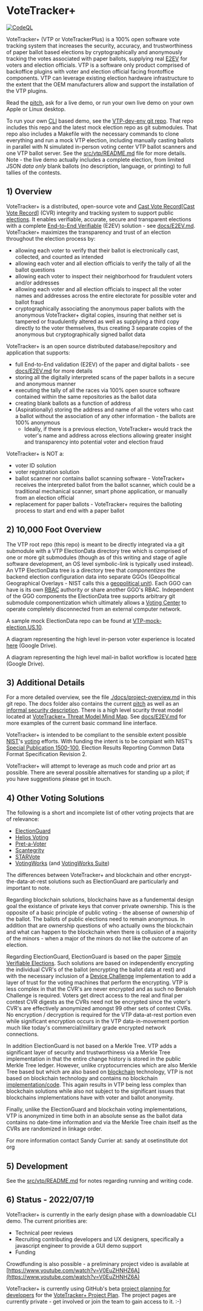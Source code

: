 # VoteTracker+

[![CodeQL](https://github.com/TrustTheVote-Project/VoteTrackerPlus/actions/workflows/codeql-analysis.yml/badge.svg)](https://github.com/TrustTheVote-Project/VoteTrackerPlus/actions/workflows/codeql-analysis.yml)

VoteTracker+ (VTP or VoteTrackerPlus) is a 100% open software vote tracking system that increases the security, accuracy, and trustworthiness of paper ballot based elections by cryptographically and anonymously tracking the votes associated with paper ballots, supplying real [E2EV][E2EV.md] for voters and election officials.  VTP is a software only product comprised of backoffice plugins with voter and election official facing frontoffice components.  VTP can leverage existing election hardware infrastructure to the extent that the OEM manufacturers allow and support the installation of the VTP plugins.

Read the [pitch](docs/pitch.md), ask for a live demo, or run your own live demo on your own Apple or Linux desktop.

To run your own [CLI](https://en.wikipedia.org/wiki/Command-line_interface) based demo, see the [VTP-dev-env git repo](https://github.com/TrustTheVote-Project/VTP-dev-env).  That repo includes this repo and the latest mock election repo as git submodules.  That repo also includes a Makefile with the necessary commands to clone everything and run a mock VTP election, including manually casting ballots in parallel with N simulated in-person voting center VTP ballot scanners and one VTP ballot server.  See the [src/vtp/README.md](src/vtp/README.md) file for more details.  Note - the live demo actually includes a complete election, from limited JSON _data only_ blank ballots (no description, language, or printing) to full tallies of the contests.

## 1) Overview

VoteTracker+ is a distributed, open-source vote and [Cast Vote Record][[Cast Vote Record]] (CVR) integrity and tracking system to support public [elections](https://en.wikipedia.org/wiki/Election).  It enables verifiable, accurate, secure and transparent elections with a complete [End-to-End Verifiable](https://en.wikipedia.org/wiki/End-to-end_auditable_voting_systems) (E2EV) solution - see [docs/E2EV.md][E2EV.md].  VoteTracker+ maximizes the transparency and trust of an election throughout the election process by:

* allowing each voter to verify that their ballot is electronically cast, collected, and counted as intended
* allowing each voter and all election officials to verify the tally of all the ballot questions
* allowing each voter to inspect their neighborhood for fraudulent voters and/or addresses
* allowing each voter and all election officials to inspect all the voter names and addresses across the entire electorate for possible voter and ballot fraud
* cryptographically associating the anonymous paper ballots with the anonymous VoteTracker+ digital copies, insuring that neither set is tampered or fraudulently altered as well as supplying a third copy directly to the voter themselves, thus creating 3 separate copies of the anonymous but cryptographically signed ballot data

VoteTracker+ is an open source distributed database/repository and application that supports:

* full End-to-End validation (E2EV) of the paper and digital ballots - see [docs/E2EV.md][E2EV.md] for more details
* storing all the digitally interpreted scans of the paper ballots in a secure and anonymous manner
* executing the tally of all the races via 100% open source software contained within the same repositories as the ballot data
* creating blank ballots as a function of address
* (Aspirationally) storing the address and name of all the voters who cast a ballot without the association of any other information - the ballots are 100% anonymous
    * Ideally, if there is a previous election, VoteTracker+ would track the voter's name and address across elections allowing greater insight and transparency into potential voter and election fraud


VoteTracker+ is NOT a:

* voter ID solution
* voter registration solution
* ballot scanner nor contains ballot scanning software - VoteTracker+ receives the interpreted ballot from the ballot scanner, which could be a traditional mechanical scanner, smart phone application, or manually from an election official
* replacement for paper ballots - VoteTracker+ requires the balloting process to start and end with a paper ballot

## 2) 10,000 Foot Overview

The VTP root repo (this repo) is meant to be directly integrated via a git submodule with a VTP ElectionData directory tree which is comprised of one or more git submodules (though as of this writing and stage of agile software development, an OS level symbolic-link is typically used instead).  An VTP ElectionData tree is a directory tree that _componentizes_ the backend election configuration data into separate GGOs (Geopolitical Geographical Overlays - NIST calls this a [geopolitical unit](https://pages.nist.gov/ElectionGlossary/#geopolitical-unit)).  Each GGO can have is its own [RBAC](https://en.wikipedia.org/wiki/Role-based_access_control) authority or share another GGO's RBAC.  Independent of the GGO components the ElectionData tree supports arbitrary git submodule componentization which ultimately allows a [Voting Center](https://pages.nist.gov/ElectionGlossary/#vote-center) to operate completely disconnected from an external computer network.

A sample mock ElectionData repo can be found at [VTP-mock-election.US.10](https://github.com/TrustTheVote-Project/VTP-mock-election.US.10).

A diagram representing the high level in-person voter experience is located [here](https://drive.google.com/file/d/1-vKSE89R6DGvIs2JduyOt1AojmEXongL/view?usp=sharing) (Google Drive).

A diagram representing the high level mail-in ballot workflow is located [here](https://drive.google.com/file/d/107M8GcjGfCZ7Vu1j__OT7xYtE-D-xiia/view?usp=sharing) (Google Drive).

## 3) Additional Details

For a more detailed overview, see the file [./docs/project-overview.md](./docs/project-overview.md) in this git repo.  The docs folder also contains the current [pitch](./docs/pitch.md) as well as an [informal security description](./docs/informal-security-description.md).  There is a high level scurity threat model located at [VoteTracker+ Threat Model Mind Map](https://mm.tt/1939443508?t=DuNY3bTVbg).  See [docs/E2EV.md](docs/E2EV.md) for more examples of the current basic command line interface.

VoteTracker+ is intended to be compliant to the sensible extent possible [NIST](https://en.wikipedia.org/wiki/National_Institute_of_Standards_and_Technology)'s [voting](https://www.nist.gov/itl/voting) efforts.  With funding the intent is to be compiant with NIST's [Special Publication 1500-100](https://pages.nist.gov/ElectionResultsReporting/), Election Results Reporting Common Data Format Specification Revision 2.

VoteTracker+ will attempt to leverage as much code and prior art as possible. There are several possible alternatives for standing up a pilot; if you have suggestions please get in touch.

## <a name="ElectionGuardb"></a>4) Other Voting Solutions

The following is a short and incomplete list of other voting projects that are of relevance:

* [ElectionGuard](https://freeandfair.us/electionguard/) 
* [Helios Voting](https://heliosvoting.org/) 
* [Pret-a-Voter](https://en.wikipedia.org/wiki/Pr%C3%AAt_%C3%A0_Voter) 
* [Scantegrity](https://en.wikipedia.org/wiki/Scantegrity) 
* [STARVote](https://www.usenix.org/conference/evtwote13/workshop-program/presentation/bell) 
* [VotingWorks](https://www.voting.works/) (and [VotingWorks Suite](https://docs.voting.works/vxsuite/))

The differences between VoteTracker+ and blockchain and other encrypt-the-data-at-rest solutions such as ElectionGuard are particularly and important to note.

Regarding blockchain solutions, blockchains have as a fundemental design goal the existance of private keys that conver private ownership.  This is the opposite of a basic principle of public voting - the absense of ownership of the ballot.  The ballots of public elections need to remain anonymous.  In addition that are ownership questions of who actually owns the blockchain and what can happen to the blockchain when there is collusion of a majority of the minors - when a major of the minors do not like the outcome of an election.

Regarding ElectionGuard, ElectionGuard is based on the paper [Simple Verifiable Elections](https://www.usenix.net/legacy/events/evt06/tech/full_papers/benaloh/benaloh.pdf).  Such solutions are based on independently encrypting the individual CVR's of the ballot (encrypting the ballot data at rest) and with the necessary inclusion of a [Device Challenge](https://github.com/phayes/benaloh-challenge) implementation to add a layer of trust for the voting machines that perform the encrypting.  VTP is less complex in that the CVR's are never encrypted and as such no Benaloh Challenge is required.  Voters get direct access to the real and final per contest CVR digests as the CVRs need not be encrypted since the voter's CVR's are effectively anonymized amongst 99 other sets of contest CVRs.  No encryption / decryption is required for the VTP data-at-rest portion even while significant encryption occurs in the VTP data-in-movement portion much like today's commercial/military grade encrypted network connections.

In addition ElectionGuard is not based on a Merkle Tree.  VTP adds a significant layer of security and trustworthiness via a Merkle Tree implementation in that the entire change history is stored in the public Merkle Tree ledger.  However, unlike cryptocurrencies which are also Merkle Tree based but which are also based on [blockchain](https://en.wikipedia.org/wiki/Blockchain) technology, VTP is not based on blockchain technology and contains no blockchain [implementation/code](https://github.com/dragonchain/dragonchain).  This again results in VTP being less complex than blockchain solutions while also not subject to the significant issues that blockchains implementations have with voter and ballot anonymity.

Finally, unlike the ElectionGuard and blockchain voting implementations, VTP is anonymized in time both in an absolute sense as the ballot data contains no date-time information and via the Merkle Tree chain itself as the CVRs are randomized in linkage order.

For more information contact Sandy Currier at: sandy at osetinstitute dot org

## 5) Development

See the [src/vtp/README.md](src/vtp/README.md) for notes regarding running and writing code.

## 6) Status - 2022/07/19

VoteTracker+ is currently in the early design phase with a downloadable CLI demo. The current priorities are:
* Technical peer reviews
* Recruiting contributing developers and UX designers, specifically a javascript engineer to provide a GUI demo support
* Funding

Crowdfunding is also possible - a preliminary project video is available at [https://www.youtube.com/watch?v=V0EuZHNHZ6A](https://www.youtube.com/watch?v=V0EuZHNHZ6A)

VoteTracker+ is currently using GitHub's beta [project planning for developers](https://github.com/features/issues) for the [VoteTracker+ Project Plan](https://github.com/orgs/TrustTheVote-Project/projects/2/views/1).  The project pages are currently private - get involved or join the team to gain access to it.  :-)

[Cast Vote Record]: https://pages.nist.gov/ElectionGlossary/#cast-vote-record
[E2EV.md]: docs/E2EV.md
